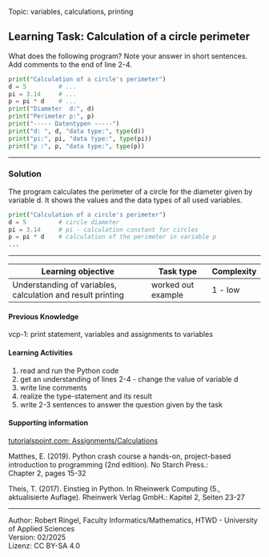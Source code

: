 Topic: variables, calculations, printing
## Learning Task: Calculation of a circle perimeter

What does the following program? 
Note your answer in short sentences.
Add comments to the end of line 2-4.

``` python
print("Calculation of a circle's perimeter")
d = 5         # ...
pi = 3.14     # ...
p = pi * d    # ...
print("Diameter  d:", d)
print("Perimeter p:", p)
print("----- Datentypen -----")
print("d: ", d, "data type:", type(d))
print("pi:", pi, "data type:", type(pi))
print("p :", p, "data type:", type(p))
```

---------------------------------------

### Solution

The program calculates the perimeter of a circle for the diameter given by variable d.
It shows the values and the data types of all used variables. 

``` python
print("Calculation of a circle's perimeter")
d = 5         # circle diameter
pi = 3.14     # pi - calculation constant for circles
p = pi * d    # calculation of the perimeter in variable p
...
```

---------------------------------------

| **Learning objective**                         | **Task type**   | **Complexity** |
| ---------------------------------------------- | --------------- | -------------- |
| Understanding of variables, calculation and result printing | worked out example | 1 - low     |  

#### Previous Knowledge

vcp-1: print statement, variables and assignments to variables

#### Learning Activities

1) read and run the Python code
2) get an understanding of lines 2-4 - change the value of variable d
3) write line comments
4) realize the type-statement and its result
5) write 2-3 sentences to answer the question given by the task

#### Supporting information

[tutorialspoint.com: Assignments/Calculations](https://www.tutorialspoint.com/python/python_assignment_operators.htm)  

Matthes, E. (2019). Python crash course a hands-on, project-based introduction to programming (2nd edition). No Starch Press.:  
Chapter 2, pages 15-32  

Theis, T. (2017). Einstieg in Python. In Rheinwerk Computing (5., aktualisierte Auflage). Rheinwerk Verlag GmbH.:
Kapitel 2, Seiten 23-27

----  
Author: Robert Ringel, Faculty Informatics/Mathematics, HTWD - University of Applied Sciences  
Version: 02/2025  
Lizenz: CC BY-SA 4.0
